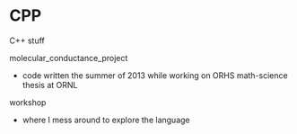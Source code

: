 # CPP
C++ stuff

molecular_conductance_project
  - code written the summer of 2013 while working on ORHS math-science thesis at ORNL

workshop
  - where I mess around to explore the language

